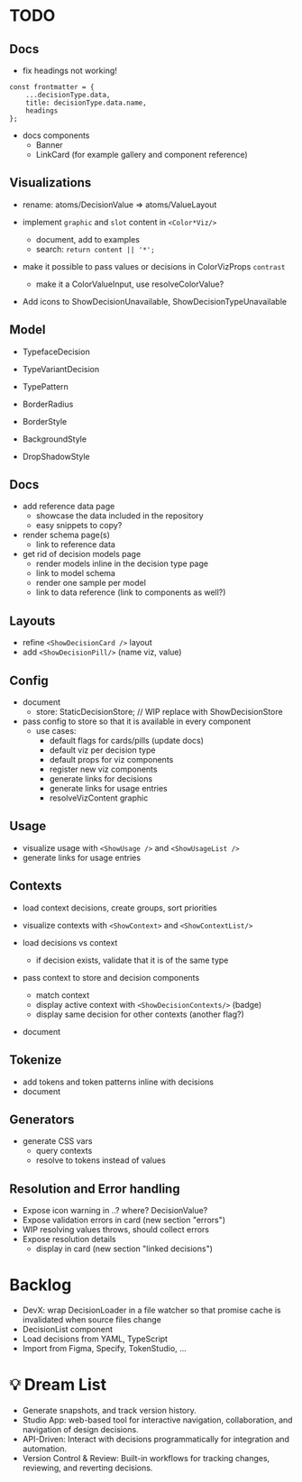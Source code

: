 # TODO

## Docs

- fix headings not working!

```
const frontmatter = {
    ...decisionType.data,
    title: decisionType.data.name,
    headings
};
```

- docs components
  - Banner
  - LinkCard (for example gallery and component reference)

## Visualizations

- rename: atoms/DecisionValue => atoms/ValueLayout

- implement `graphic` and `slot` content in `<Color*Viz/>`

  - document, add to examples
  - search: `return content || '*';`

- make it possible to pass values or decisions in ColorVizProps `contrast`

  - make it a ColorValueInput, use resolveColorValue?

- Add icons to ShowDecisionUnavailable, ShowDecisionTypeUnavailable

## Model

- TypefaceDecision
- TypeVariantDecision
- TypePattern

- BorderRadius
- BorderStyle
- BackgroundStyle
- DropShadowStyle

## Docs

- add reference data page
  - showcase the data included in the repository
  - easy snippets to copy?
- render schema page(s)
  - link to reference data
- get rid of decision models page
  - render models inline in the decision type page
  - link to model schema
  - render one sample per model
  - link to data reference (link to components as well?)

## Layouts

- refine `<ShowDecisionCard />` layout
- add `<ShowDecisionPill/>` (name viz, value)

## Config

- document
  - store: StaticDecisionStore; // WIP replace with ShowDecisionStore
- pass config to store so that it is available in every component
  - use cases:
    - default flags for cards/pills (update docs)
    - default viz per decision type
    - default props for viz components
    - register new viz components
    - generate links for decisions
    - generate links for usage entries
    - resolveVizContent graphic

## Usage

- visualize usage with `<ShowUsage />` and `<ShowUsageList />`
- generate links for usage entries

## Contexts

- load context decisions, create groups, sort priorities
- visualize contexts with `<ShowContext>` and `<ShowContextList/>`
- load decisions vs context

  - if decision exists, validate that it is of the same type

- pass context to store and decision components

  - match context
  - display active context with `<ShowDecisionContexts/>` (badge)
  - display same decision for other contexts (another flag?)

- document

## Tokenize

- add tokens and token patterns inline with decisions
- document

## Generators

- generate CSS vars
  - query contexts
  - resolve to tokens instead of values

## Resolution and Error handling

- Expose icon warning in ..? where? DecisionValue?
- Expose validation errors in card (new section "errors")
- WIP resolving values throws, should collect errors
- Expose resolution details
  - display in card (new section "linked decisions")

# Backlog

- DevX: wrap DecisionLoader in a file watcher so that promise cache is invalidated when source files change
- DecisionList component
- Load decisions from YAML, TypeScript
- Import from Figma, Specify, TokenStudio, ...

# 💡 Dream List

- Generate snapshots, and track version history.
- Studio App: web-based tool for interactive navigation, collaboration,
  and navigation of design decisions.
- API-Driven: Interact with decisions programmatically for integration and automation.
- Version Control & Review: Built-in workflows for tracking changes,
  reviewing, and reverting decisions.
